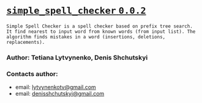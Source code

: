 # <u> `simple_spell_checker` `0.0.2` </u>
```text
Simple Spell Checker is a spell checker based on prefix tree search. It find nearest to input word from known words (from input list). The algorithm finds mistakes in a word (insertions, deletions, replacements).
```
### Author: Tetiana Lytvynenko, Denis Shchutskyi
### Contacts author:
+ email: lytvynenkotv@gmail.com
+ email: denisshchutskyi@gmail.com